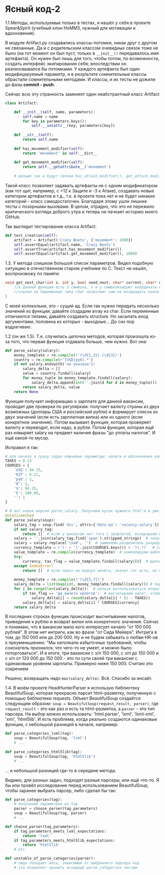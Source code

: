 # Ясный код-2

1.1 Методы, используемые только в тестах, я нашёл у себя в проекте Spear&Spirit (учебный клон HoMM3, нужный для мотивации и вдохновения).

В модуле Artifact.py создавались классы-потомки, никак друг с другом не связанные. Да и с родительским классом очевидных связок тоже не было (на тот момент он был пуст, только в `__init__()` передавалось имя артефакта). Он нужен был лишь для того, чтобы потом, по возможности, создать интерфейс экипирования себя; впоследствии он реализовывался бы потомками. У каждого артефакта был один модифицируемый параметр, и в результате сомнительные классы обрастали сомнительными методами. И классы, и их тесты не дожили до фазы **commit - push**.

Сейчас всю эту странность заменяет один неабстрактный класс Artifact
```Python
class Artifact:

	def __init__(self, name, parameters):  
	    self.name = name  
	    for key in parameters.keys():  
	        self.__setattr__(key, parameters[key])  
	  
	def __str__(self):  
	    return self.name  
	  
	def has_movement_modifier(self):  
	    return 'movement' in self.__dict__  
	  
	def get_movement_modifier(self):  
	    return self.__getattribute__('movement')
	
	# дальше так и будут связки has_attack_modifier(), get_attack_modifier(), has_defence_modifier(), has_defence_modifier() и т.д.
```
Такой класс позволяет задавать артефакты не с одним модификатором (как тот щит, например, с +12 к Защите и -3 к Атаке), создавать новые категории артефактов и т.д., т.к. в проекте пока нет и не будет никаких категорий - класс самодостаточен. Благодаря этому ушли лишние тесты с позорными вызовами. В целом, отрадно, что это не пережило критического взгляда доброго утра и теперь не пачкает историю моего GitHub.

Так выглядит тестирование класса Artifact:
```Python
def test_creation(self):  
    artifact = Artifact('Crazy Boots', {'movement': 1000})  
    self.assertEqual(artifact.name, 'Crazy Boots')  
    self.assertTrue(artifact.has_movement_modifier())  
    self.assertEqual(artifact.get_movement_modifier(), 1000)
```


1.3. У метода слишком большой список параметров. Видел подобную ситуацию в отечественном старом учебнике по C. 
Текст не нашёл, воспроизвожу по памяти:
```C
void get_next_char(int x, int y, bool need_next, char* current, char* next) {
    //в данной функции есть 3 символа, x и y символизируют координаты на плоскости, булева переменная определяет необходимость смены символа
    //ссылки на переменные типа char позволяют нам не возвращать какое-то конкретное значение из функции, а передать в саму функцию несколько переменных, в которые можно сохранить результаты вычислений
}
```
С моей колокольни, это - сущий ад. Если так нужно передать несколько значений из функции, давайте создадим array из char. Если переменные отличаются типами, давайте создавать structure. Но засыпать вход аргументами, половина из которых - выходные... До сих пор вздрагиваю.


1.2 (он же 1.5). Т.е. случилась цепочка методов, которая произошла из-за того, что первая функция отдавала больше, чем нужно. Вот она:
```Python
def parse_salary(salary):
    money_template = re.compile(r'(\d{1,3}).(\d{3})')
    country = re.compile(r'[USD|руб].*')
    if not salary.endswith('не указана'):
        salary_delta = []
        value = country.findall(salary)
        for money_tuple in money_template.findall(salary):
            salary_delta.append(int(''.join(d for d in money_tuple)))
        return salary_delta, value
    return None
```
Функция получает информацию о зарплате для данной вакансии, проводит две проверки по регуляркам: получает валюту страны из двух возможных (доллары США и российский рубли) и формирует список из двух значений (если есть зарплатная вилка) или из одного (если конкретное значение).
Потом вызывает функция, которая проверяет валюту и переводит, если надо, в рубли. Потом функция, которая ещё раз ковыряет salary на предмет наличия фразы "до уплаты налогов". И ещё какой-то мусор.

Исправил я так:
```Python
# для начала я сразу задал ключевые параметры: налоги и обозначения валют, курс пока задаётся руками, но на данный момент это не так важно
TAXES = 0.13  
COURSES = {  
    'USD': 94.15,  
    'KZT': 0.21,  
    'руб': 1,  
    '₽': 1,  
    '$': 94.15,  
    '€': 100.08,  
    '': 1  
}

# И вот новая версия parse_salary. Получаем кусок нужного html'а и уже из него добываем всю информацию
@staticmethod
def parse_salary(soup):  
    salary_tag = soup.find('div', attrs={'data-qa': 'vacancy-salary'})  
    if not salary_tag:  
        return []  # если у вакансии нет тэга с запрлатой, возвращаем пустой список
    salary = ''.join(salary_tag.find('span').stripped_strings)  # получили строковое значение зарплаты 
    salary = salary.replace('\xa0', '')  # заменяем разделитель разряда пустой строкой  
    currency_template = r'(' + '|'.join(COURSES.keys()) + ')(.*)'  # собираем шаблон из всех значимых валют  
    value_template = re.compile(currency_template)  # компилируем шаблон поиска  
    try:  
        currency, tax_flag = value_template.findall(salary)[0]  # выполняем поиск, группируем результат  
    except IndexError:  
        return []  # если поиск не вернул ничего, значит тэг есть, но он пустой
  
    money_template = re.compile(r'(\d{3,7})')  
    salary_delta = list(map(int, money_template.findall(salary))) # переводим все найденные значения в int, формируем список  
    for i in range(len(salary_delta)):  # нельзя воспользоваться итератором, надо отредактировать каждое значение в массиве  
        if tax_flag == 'до вычета налогов':  # высчитываем налог, чтобы не тешить себя иллюзиями  
            salary_delta[i] = round(salary_delta[i] * (1 - TAXES))  
        salary_delta[i] = salary_delta[i] * COURSES[currency]  
    return salary_delta
```
В последних строках функции происходит высчитывание налогов, приведение к рублю и возврат вилки или конкретного значения. Сейчас я понимаю, что в вакансии мало кого интересует начало "от 100 000 рублей". В этом нет интриги, как во фразе "от Сида Мейера". Интрига в том, до 150 000 или до 200 000. Ну и не будем забывать о любви HR-ов к преуменьшению: "Мы натолкали избыточных требований, чтобы соискатель признался, что чего-то не умеет, и можно было поторговаться". И в итоге, три вакансии с з/п 150 000, с з/п до 150 000 и с з/п от 120 000 до 150 000 - это по сути своей три вакансии с одинаковым уровнем зарплаты. Примерно ниже 150 000. Считаю это озарением

Решено, возвращать надо `max(salary_delta)`. Всё. Спасибо за инсайт.

1.4. В моём проекте HeadHunterParser я использую библиотеку BeautifulSoup, которая прекрасно парсит html-разметку, полученную с помощью библиотеки requests. Объект BeautifulSoup создаётся следующим образом:
`soup = BeautifulSoup(request_result, parser)`, где `request_result` - это как раз и есть та html-разметка, а `parser` - это тип парсера. На выбор можно использовать: 'html.parser', 'lxml', 'lxml-xml', 'xml', 'html5lib'. И есть проблема, когда реально создаются одинаковые функции, с небольшой разницей в начале, например:
```Python
def parse_categories_lxml(tag):
	soup = BeautifulSoup(tag, 'lxml')
	# ...
	
def parse_categories_html5lib(tag):
	soup = BeautifulSoup(tag, 'html5lib')
	# ...
```
... и небольшой разницей где-то в середине метода.

Видимо, для разных задач, подходят разные парсеры, или ещё что-то. Я бы или провёл исследование перед использованием BeautifulSoup, чтобы заранее выбрать парсер, либо сделал бы так:
```Python
def parse_categories(tag):
	# получение параметров из tag
	parser = choose_parser(tag_parameters)
	soup = BeautifulSoup(tag, parser)
	# ...

def choose_parser(tag_parameters):
	if tag_parameters_meets_lxml_expectations:
		return 'lxml'
	if tag_parameters_meets_html5lib_expectations:
		return 'html5lib'
	# etc.

def unstable_of_parse_categories(parser):
	# сюда попадает весь, зависимый от выбранного парсера код
	# это позволяет хранить исходный parse_categories чистым

```
